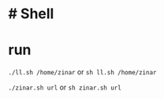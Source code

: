 # # Shell

# run
`./ll.sh /home/zinar` or `sh ll.sh /home/zinar`

`./zinar.sh url` or `sh zinar.sh url`
